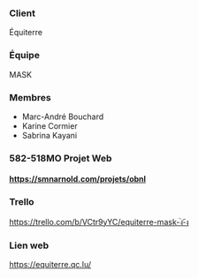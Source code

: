### Client
Équiterre

### Équipe
MASK

### Membres
- Marc-André Bouchard
- Karine Cormier
- Sabrina Kayani

### 582-518MO Projet Web
#### https://smnarnold.com/projets/obnl

### Trello
https://trello.com/b/VCtr9yYC/equiterre-mask-ง︡-︠ง

### Lien web
https://equiterre.qc.lu/
